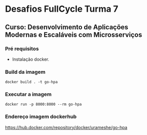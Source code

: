 # Desafios FullCycle Turma 7
## Curso: Desenvolvimento de Aplicações Modernas e Escaláveis com Microsserviços

### Pré requisitos
- Instalação docker.

### Build da imagem
```docker
docker build . -t go-hpa
```

### Executar a imagem
```docker
docker run -p 8000:8000 --rm go-hpa
```

### Endereço imagem dockerhub

https://hub.docker.com/repository/docker/urameshe/go-hpa